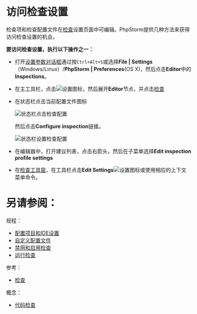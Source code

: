 # 访问检查设置


检查项和检查配置文件在[检查](/参考/设置参数对话框/编辑器/检查.md)设置页面中可编辑。PhpStorm提供几种方法来获得访问检查设置的机会。

**要访问检查设置，执行以下操作之一：**

* 打开[设置参数对话框](/参考/设置参数对话框/README.md)通过按`Ctrl+Alt+S`或选择**File | Settings**（Windows/Linux）/**PhpStorm | Preferences**(OS X)，然后点击**Editor**中的**Inspections**。
* 在主工具栏，点击![设置图标](http://image.jellychen.cn/uploads/2016/10/settings.png)，然后展开**Editor**节点，并点击[检查](/参考/设置参数对话框/编辑器/检查.md)
* 在状态栏点击当前配置文件图标
    
    ![状态栏点击检查配置](http://image.jellychen.cn/uploads/2016/11/editProfile.png)
    
    然后点击**Configure inspection**链接。
    
    ![状态栏设置检查配置](http://image.jellychen.cn/uploads/2016/11/configureInspections.png)
    
* 在编辑器中，打开建议列表，点击右箭头，然后在子菜单选择**Edit inspection profile settings**
* 在[检查工具窗](/参考/工具窗参考/检查工具窗.md)，在工具栏点击**Edit Settings**![设置图标](http://image.jellychen.cn/uploads/2016/10/settings.png)或使用相应的上下文菜单命令。



# 另请参阅：

规程：

* [配置项目和IDE设置](/如何使用/常规指南/配置项目和IDE设置/README.md)
* [自定义配置文件](/如何使用/常规指南/代码检查/自定义配置文件.md)
* [禁用和启用检查](/如何使用/常规指南/代码检查/禁用和启用检查.md)
* [运行检查](/如何使用/常规指南/代码检查/运行检查.md)

参考：

* [检查](/参考/设置参数对话框/编辑器/检查.md)

概念：

* [代码检查](/如何使用/常规指南/代码检查/README.md)